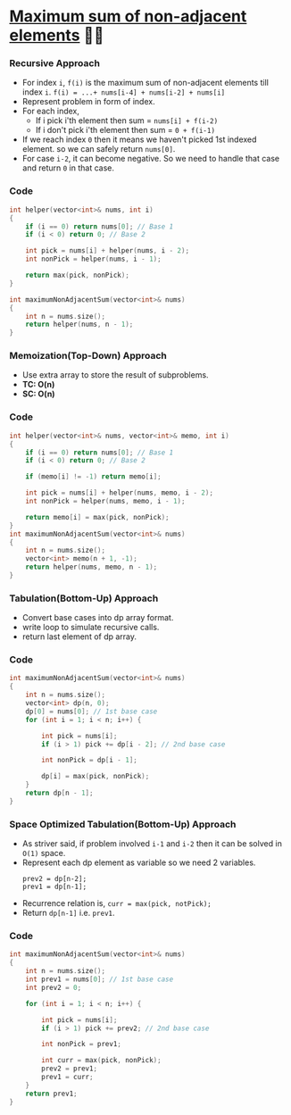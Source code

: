# [Maximum sum of non-adjacent elements](https://www.codingninjas.com/codestudio/problems/maximum-sum-of-non-adjacent-elements_843261?leftPanelTab=0) 🌟🌟

### Recursive Approach

-   For index `i`, `f(i)` is the maximum sum of non-adjacent elements till index `i`.
    `f(i) = ...+ nums[i-4] + nums[i-2] + nums[i]`
-   Represent problem in form of index.
-   For each index,
    -   If i pick i'th element then sum = `nums[i] + f(i-2)`
    -   If i don't pick i'th element then sum = `0 + f(i-1)`
-   If we reach index `0` then it means we haven't picked 1st indexed element. so we can safely return `nums[0]`.
-   For case `i-2`, it can become negative. So we need to handle that case and return `0` in that case.

### Code

```cpp
int helper(vector<int>& nums, int i)
{
    if (i == 0) return nums[0]; // Base 1
    if (i < 0) return 0; // Base 2

    int pick = nums[i] + helper(nums, i - 2);
    int nonPick = helper(nums, i - 1);

    return max(pick, nonPick);
}

int maximumNonAdjacentSum(vector<int>& nums)
{
    int n = nums.size();
    return helper(nums, n - 1);
}
```

### Memoization(Top-Down) Approach

-   Use extra array to store the result of subproblems.
-   **TC: O(n)**
-   **SC: O(n)**

### Code

```cpp
int helper(vector<int>& nums, vector<int>& memo, int i)
{
    if (i == 0) return nums[0]; // Base 1
    if (i < 0) return 0; // Base 2

    if (memo[i] != -1) return memo[i];

    int pick = nums[i] + helper(nums, memo, i - 2);
    int nonPick = helper(nums, memo, i - 1);

    return memo[i] = max(pick, nonPick);
}
int maximumNonAdjacentSum(vector<int>& nums)
{
    int n = nums.size();
    vector<int> memo(n + 1, -1);
    return helper(nums, memo, n - 1);
}
```

### Tabulation(Bottom-Up) Approach

-   Convert base cases into dp array format.
-   write loop to simulate recursive calls.
-   return last element of dp array.

### Code

```cpp
int maximumNonAdjacentSum(vector<int>& nums)
{
    int n = nums.size();
    vector<int> dp(n, 0);
    dp[0] = nums[0]; // 1st base case
    for (int i = 1; i < n; i++) {

        int pick = nums[i];
        if (i > 1) pick += dp[i - 2]; // 2nd base case

        int nonPick = dp[i - 1];

        dp[i] = max(pick, nonPick);
    }
    return dp[n - 1];
}
```

### Space Optimized Tabulation(Bottom-Up) Approach

-   As striver said, if problem involved `i-1` and `i-2` then it can be solved in `O(1)` space.
-   Represent each dp element as variable so we need 2 variables.
    ```
    prev2 = dp[n-2];
    prev1 = dp[n-1];
    ```
-   Recurrence relation is, `curr = max(pick, notPick);`
-   Return `dp[n-1]` i.e. `prev1`.

### Code

```cpp
int maximumNonAdjacentSum(vector<int>& nums)
{
    int n = nums.size();
    int prev1 = nums[0]; // 1st base case
    int prev2 = 0;

    for (int i = 1; i < n; i++) {

        int pick = nums[i];
        if (i > 1) pick += prev2; // 2nd base case

        int nonPick = prev1;

        int curr = max(pick, nonPick);
        prev2 = prev1;
        prev1 = curr;
    }
    return prev1;
}
```
